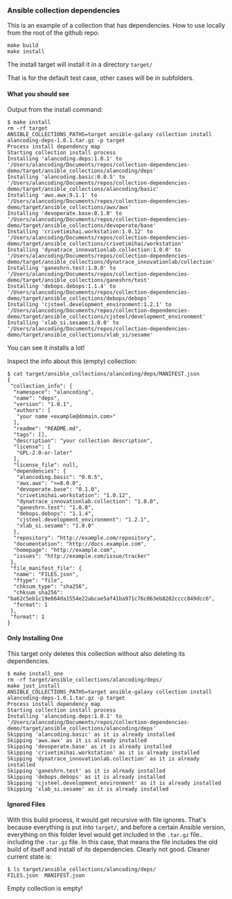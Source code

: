 ### Ansible collection dependencies

This is an example of a collection that has dependencies. How to use locally
from the root of the github repo:

```
make build
make install
```

The install target will install it in a directory `target/`

That is for the default test case, other cases will be in subfolders.

#### What you should see

Output from the install command:

```
$ make install
rm -rf target
ANSIBLE_COLLECTIONS_PATHS=target ansible-galaxy collection install alancoding-deps-1.0.1.tar.gz -p target
Process install dependency map
Starting collection install process
Installing 'alancoding.deps:1.0.1' to '/Users/alancoding/Documents/repos/collection-dependencies-demo/target/ansible_collections/alancoding/deps'
Installing 'alancoding.basic:0.0.5' to '/Users/alancoding/Documents/repos/collection-dependencies-demo/target/ansible_collections/alancoding/basic'
Installing 'awx.awx:9.1.1' to '/Users/alancoding/Documents/repos/collection-dependencies-demo/target/ansible_collections/awx/awx'
Installing 'devoperate.base:0.1.0' to '/Users/alancoding/Documents/repos/collection-dependencies-demo/target/ansible_collections/devoperate/base'
Installing 'crivetimihai.workstation:1.0.12' to '/Users/alancoding/Documents/repos/collection-dependencies-demo/target/ansible_collections/crivetimihai/workstation'
Installing 'dynatrace_innovationlab.collection:1.0.0' to '/Users/alancoding/Documents/repos/collection-dependencies-demo/target/ansible_collections/dynatrace_innovationlab/collection'
Installing 'ganeshrn.test:1.0.0' to '/Users/alancoding/Documents/repos/collection-dependencies-demo/target/ansible_collections/ganeshrn/test'
Installing 'debops.debops:1.1.4' to '/Users/alancoding/Documents/repos/collection-dependencies-demo/target/ansible_collections/debops/debops'
Installing 'cjsteel.development_environment:1.2.1' to '/Users/alancoding/Documents/repos/collection-dependencies-demo/target/ansible_collections/cjsteel/development_environment'
Installing 'xlab_si.sesame:1.0.0' to '/Users/alancoding/Documents/repos/collection-dependencies-demo/target/ansible_collections/xlab_si/sesame'
```

You can see it installs a lot!

Inspect the info about this (empty) collection:

```
$ cat target/ansible_collections/alancoding/deps/MANIFEST.json 
{
 "collection_info": {
  "namespace": "alancoding",
  "name": "deps",
  "version": "1.0.1",
  "authors": [
   "your name <example@domain.com>"
  ],
  "readme": "README.md",
  "tags": [],
  "description": "your collection description",
  "license": [
   "GPL-2.0-or-later"
  ],
  "license_file": null,
  "dependencies": {
   "alancoding.basic": "0.0.5",
   "awx.awx": ">=8.0.0",
   "devoperate.base": "0.1.0",
   "crivetimihai.workstation": "1.0.12",
   "dynatrace_innovationlab.collection": "1.0.0",
   "ganeshrn.test": "1.0.0",
   "debops.debops": "1.1.4",
   "cjsteel.development_environment": "1.2.1",
   "xlab_si.sesame": "1.0.0"
  },
  "repository": "http://example.com/repository",
  "documentation": "http://docs.example.com",
  "homepage": "http://example.com",
  "issues": "http://example.com/issue/tracker"
 },
 "file_manifest_file": {
  "name": "FILES.json",
  "ftype": "file",
  "chksum_type": "sha256",
  "chksum_sha256": "ba62c5eb1c19e664da1554e22abcae5af41ba971c76c063eb8202cccc849dcc6",
  "format": 1
 },
 "format": 1
}
```

#### Only Installing One

This target only deletes this collection without also deleting its dependencies.

```
$ make install_one
rm -rf target/ansible_collections/alancoding/deps/
make just_install
ANSIBLE_COLLECTIONS_PATHS=target ansible-galaxy collection install alancoding-deps-1.0.1.tar.gz -p target
Process install dependency map
Starting collection install process
Installing 'alancoding.deps:1.0.1' to '/Users/alancoding/Documents/repos/collection-dependencies-demo/target/ansible_collections/alancoding/deps'
Skipping 'alancoding.basic' as it is already installed
Skipping 'awx.awx' as it is already installed
Skipping 'devoperate.base' as it is already installed
Skipping 'crivetimihai.workstation' as it is already installed
Skipping 'dynatrace_innovationlab.collection' as it is already installed
Skipping 'ganeshrn.test' as it is already installed
Skipping 'debops.debops' as it is already installed
Skipping 'cjsteel.development_environment' as it is already installed
Skipping 'xlab_si.sesame' as it is already installed
```

#### Ignored Files

With this build process, it would get recursive with file ignores.
That's because everything is put into `target/`, and before a certain
Ansible version, everything on this folder level would get included
in the `.tar.gz` file.. including the `.tar.gz` file.
In this case, that means the file includes the old build of itself
and install of its dependencies. Clearly not good. Cleaner current state is:

```
$ ls target/ansible_collections/alancoding/deps/
FILES.json	MANIFEST.json
```

Empty collection is empty!
